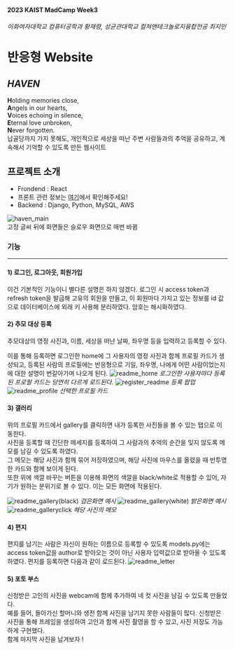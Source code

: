 #### 2023 KAIST MadCamp Week3
###### 이화여자대학교 컴퓨터공학과 황재령, 성균관대학교 컬쳐앤테크놀로지융합전공 최지민
# 반응형 Website
## *HAVEN*
 **H**olding memories close,<br>
 **A**ngels in our hearts,<br>
 **V**oices echoing in silence,<br>
 **E**ternal love unbroken,<br>
 **N**ever forgotten. <br>
납골당까지 가지 못해도, 개인적으로 세상을 떠난 주변 사람들과의 추억을 공유하고, 계속해서 기억할 수 있도록 만든 웹사이트

## 프로젝트 소개
- Frondend : React
- 프론트 관련 정보는 [여기](https://github.com/jiminjr/Madcamp-Third-Week-FE)에서 확인해주세요!
- Backend : Django, Python, MySQL, AWS

![haven_main](https://github.com/Hwang-Jaeryeong/madcamp_week3_BE/assets/113423770/62f2771f-fc01-46ae-985b-5ed686bb6450)
<br>
고정 글씨 뒤에 화면들은 슬로우 화면으로 매번 바뀜 

### 기능
***
#### 1) 로그인, 로그아웃, 회원가입
이건 기본적인 기능이니 별다른 설명은 하지 않겠다.
로그인 시 access token과 refresh token을 발급해 고유의 회원을 만들고, 이 회원마다 가지고 있는 정보를 id 값으로 데이터베이스에 외래 키 사용해 분리하였다.
암호는 해시화하였다.



#### 2) 추모 대상 등록

추모대상의 영정 사진과, 이름, 세상을 떠난 날짜, 좌우명 등을 입력하고 등록할 수 있다.

이를 통해 등록하면 로그인한 home에 그 사용자의 영정 사진과 함께 프로필 카드가 생성되고, 등록된 사람의 프로필에는 반응형으로 기일, 좌우명, 나에게 어떤 사람이었는지에 대한 설명이 번갈아가며 나오게 된다.
![readme_home](https://github.com/Hwang-Jaeryeong/madcamp_week3_BE/assets/113423770/2255b754-57c2-4e49-b80f-d774bb88e904)
*로그인한 사용자마다 등록된 프로필 카드는 당연히 다르게 로드된다.*
![register_readme](https://github.com/Hwang-Jaeryeong/madcamp_week3_BE/assets/113423770/e3e71227-17c6-4313-91c5-de72cfc6b903)
*등록 팝업*
![readme_profile](https://github.com/Hwang-Jaeryeong/madcamp_week3_BE/assets/113423770/9b0c6e12-0183-4aa9-bdcd-4aff16cefd36)
*선택한 프로필 카드*


#### 3) 갤러리
위의 프로필 카드에서 gallery를 클릭하면 내가 등록한 사진들을 볼 수 있는 탭으로 이동한다.<br>
사진을 등록할 때 간단한 메세지를 등록하여 그 사람과의 추억의 순간을 잊지 않도록 메모를 남길 수 있도록 하였다.<br>
그 메모는 해당 사진과 함께 묶어 저장하였으며, 해당 사진에 마우스를 올렸을 때 반투명한 카드와 함께 보이게 된다.<br>
또한 위에 색깔 바꾸는 버튼을 이용해 화면의 색깔을 black/white로 적용할 수 있어, 자기가 원하는 분위기로 볼 수 있다. 이는 모든 화면에 적용된다.


![readme_gallery(black)](https://github.com/Hwang-Jaeryeong/madcamp_week3_BE/assets/113423770/4a837c7f-8951-4521-a513-4565211ddec0)
*검은화면 예시*
![readme_gallery(white)](https://github.com/Hwang-Jaeryeong/madcamp_week3_BE/assets/113423770/5b6fa390-bc73-4741-9b79-901617250975)
*밝은화면 예시*
![readme_galleryclick](https://github.com/Hwang-Jaeryeong/madcamp_week3_BE/assets/113423770/dafc73bf-899a-4259-853e-bcb569db9388)
*해당 사진의 메모*


#### 4) 편지

편지를 남기는 사람은 자신이 원하는 이름으로 등록할 수 있도록 models.py에는 access token값을 author로 받아오는 것이 아닌 사용자 입력값으로 받아올 수 있도록 하였다.
편지를 등록하면 다음과 같이 로드된다.
![readme_letter](https://github.com/Hwang-Jaeryeong/madcamp_week3_BE/assets/113423770/666de6f5-3f2b-46b1-b96f-3d17117cdaa0)



#### 5) 포토 부스
신청받은 고인의 사진을 webcam에 함께 추가하여 네 컷 사진을 남길 수 있도록 만들었다.<br>
예를 들어, 돌아가신 할머니와 생전 함께 사진을 남기지 못한 사람들이 많다. 신청받은 사진을 통해 프레임을 생성하여 고인과 함께 사진 촬영을 할 수 있고,
사진 저장도 가능하게 구현했다. <br>
함께 마지막 사진을 남겨보자 !<br>





